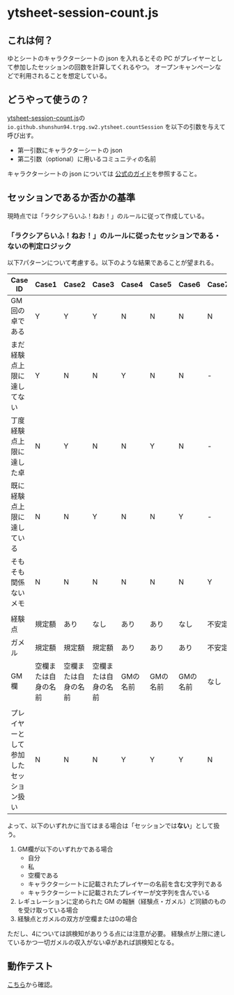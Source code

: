 # ytsheet-session-count.js

## これは何？

ゆとシートのキャラクターシートの json を入れるとその PC がプレイヤーとして参加したセッションの回数を計算してくれるやつ。
オープンキャンペーンなどで利用されることを想定している。

## どうやって使うの？

[ytsheet-session-count.js](./ytsheet-session-count.js)の `io.github.shunshun94.trpg.sw2.ytsheet.countSession` を以下の引数を与えて呼び出す。

* 第一引数にキャラクターシートの json
* 第二引数（optional）に用いるコミュニティの名前

キャラクターシートの json については [公式のガイド](https://yutorize.2-d.jp/?ytsheet2-json)を参照すること。

## セッションであるか否かの基準

現時点では「ラクシアらいふ！ねお！」のルールに従って作成している。

### 「ラクシアらいふ！ねお！」のルールに従ったセッションである・ないの判定ロジック

以下7パターンについて考慮する。以下のような結果であることが望まれる。

| Case ID | Case1 | Case2 | Case3 | Case4 | Case5 | Case6 | Case7 |
| ---- | ---- | ---- | ---- | ---- | ---- | ---- | ---- |
| GM回の卓である | Y | Y | Y | N | N | N | N |
| まだ経験点上限に達してない | Y | N | N | Y | N | N | - |
| 丁度経験点上限に達した卓 | N | Y | N | N | Y | N | - |
| 既に経験点上限に達している | N | N | Y | N | N | Y | - |
| そもそも関係ないメモ | N | N | N | N | N | N | Y |
|  |  |  |  |  |  |  |
| 経験点 | 規定額 | あり | なし | あり | あり | なし | 不安定 |
| ガメル | 規定額 | 規定額 | 規定額 | あり | あり | あり | 不安定 |
| GM欄 | 空欄または自身の名前 | 空欄または自身の名前 | 空欄または自身の名前 | GMの名前 | GMの名前 | GMの名前 | なし |
|  |  |  |  |  |  |  |
| プレイヤーとして参加したセッション扱い | N | N | N | Y | Y | Y | N |

よって、以下のいずれかに当てはまる場合は「セッションでは**ない**」として扱う。


1. GM欄が以下のいずれかである場合
    * 自分
    * 私
    * 空欄である
    * キャラクターシートに記載されたプレイヤーの名前を含む文字列である
    * キャラクターシートに記載されたプレイヤーが文字列を含んでいる
1. レギュレーションに定められた GM の報酬（経験点・ガメル）ど同額のものを受け取っている場合
1. 経験点とガメルの双方が空欄または0の場合

ただし、4については誤検知がありうる点には注意が必要。
経験点が上限に達しているかつ一切ガメルの収入がない卓があれば誤検知となる。

## 動作テスト

[こちら](./test.html)から確認。
